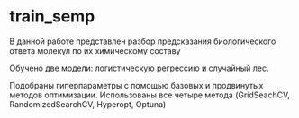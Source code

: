# train_semp
В данной работе представлен разбор предсказания биологического ответа молекул по их химическому составу

Обучено две модели: логистическую регрессию и случайный лес.

Подобраны гиперпараметры с помощью базовых и продвинутых методов оптимизации.
Использованы все четыре метода (GridSeachCV, RandomizedSearchCV, Hyperopt, Optuna) 
